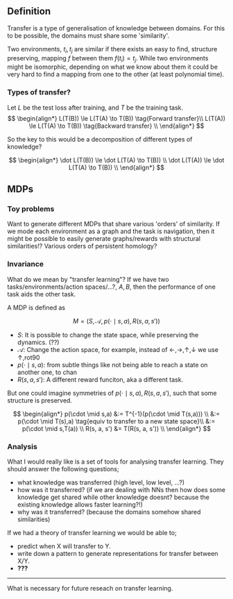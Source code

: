 ## Definition

Transfer is a type of generalisation of knowledge between domains. For this to be possible, the domains must share some 'similarity'.

Two environments, $t_i, t_j$ are similar if there exists an easy to find, structure preserving, mapping $f$ between them $f(t_i) = t_j$. While two environments might be isomorphic, depending on what we know about them it could be very hard to find a mapping from one to the other (at least polynomial time).

### Types of transfer?

Let $L$ be the test loss after training, and $T$ be the training task.
$$
\begin{align*}
L(T(B)) \le L(T(A) \to T(B)) \tag{Forward transfer}\\
L(T(A)) \le L(T(A) \to T(B)) \tag{Backward transfer} \\
\end{align*}
$$

So the key to this would be a decomposition of different types of knowledge?

$$
\begin{align*}
\dot L(T(B)) \le \dot L(T(A) \to T(B)) \\
\dot L(T(A)) \le \dot L(T(A) \to T(B)) \\
\end{align*}
$$

## MDPs

### Toy problems

Want to generate different MDPs that share various 'orders' of similarity.
If we mode each environment as a graph and the task is navigation, then it might be possible to easily generate graphs/rewards with structural similarities!? Various orders of persistent homology?

### Invariance

What do we mean by "transfer learning"? If we have two tasks/environments/action spaces/...?, $A, B$, then the performance of one task aids the other task.

A MDP is defined as

$$
M = \Big(S, \mathcal A, p(\cdot \mid s,a), R(s, a, s') \Big)
$$

- $S$: It is possible to change the state space, while preserving the dynamics. (??)
- $\mathcal A$: Change the action space, for example, instead of $\leftarrow, \rightarrow, \uparrow, \downarrow$ we use $\uparrow, \text{rot90}$
- $p(\cdot \mid s,a)$: from subtle things like not being able to reach a state on another one, to chan
- $R(s, a, s')$: A different reward funciton, aka a different task.

But one could imagine symmetries of $p(\cdot \mid s,a), R(s, a, s')$, such that some structure is preserved.

$$
\begin{align*}
p(\cdot \mid s,a) &:= T^{-1}(p(\cdot \mid T(s,a))) \\
&:= p(\cdot \mid T(s),a) \tag{equiv to transfer to a new state space}\\
&:= p(\cdot \mid s,T(a)) \\
R(s, a, s') &= T(R(s, a, s')) \\
\end{align*}
$$

### Analysis

What I would really like is a set of tools for analysing transfer learning. They should answer the following questions;

- what knowledge was transferred (high level, low level, ...?)
- how was it transferred? (if we are dealing with NNs then how does some knowledge get shared while other knowledge doesnt? because the existing knowledge allows faster learning?!)
- why was it transferred? (because the domains somehow shared similarities)

If we had a theory of transfer learning we would be able to;
- predict when X will transfer to Y.
- write down a pattern to generate representations for transfer between X/Y.
- __???__


***

What is necessary for future reseach on transfer learning.
